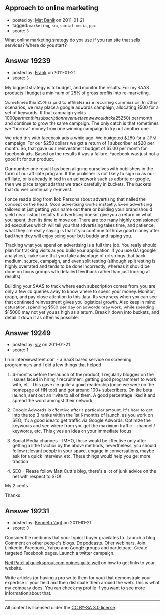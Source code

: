 ## Approach to online marketing

- posted by: [Mat Banik](https://stackexchange.com/users/-1/6605-mat-banik) on 2011-01-21
- tagged: `marketing`, `seo`, `social-media`, `ppc`
- score: 3

What online marketing strategy do you use if you run site that sells services? Where do you start?



## Answer 19239

- posted by: [Frank](https://stackexchange.com/users/-1/4858-frank) on 2011-01-21
- score: 3

My biggest strategy is to budget, and monitor the results.  For my SAAS products I budget a minimum of 25% of gross profits into re-marketing.

Sometimes this 25% is paid to affiliates as a recurring commission.  In other scenarios, we may place a google adwords campaign, allocating $500 for a set of keywords.  If that campaign yields $1000 per month in subscription revenue then we would take 25% ($250) per month and continue to grow the same campaign.  The only catch is that sometimes we "borrow" money from one winning campaign to try out another one.

We tried this with facebook ads a while ago.  We budgeted $250 for a CPM campaign.  For our $250 dollars we got a return of 1 subscriber at $20 per month.  So, that gave us a reinvestment budget of $5.00 per month for facebook ads.  Based on the results it was a failure. Facebook was just not a good fit for our product.

Our number one result has been aligning ourselves with publishers in the form of our affiliate program.  If the publisher is not likely to sign up as our affiliate, or is already in bed in an ad network such as adbrite or google, then we place target ads that we track carefully in buckets.  The buckets that do well continually re-invest.

I once read a blog from Bob Parsons about advertising that nailed the concept on the head.  Good advertising works instantly.  Even advertising tailored at just getting your name out there or building your brand should yield near instant results.  If advertising doesnt give you a return on what you spent, then its time to move on.  There are too many highly comissioned ad executives which will tell you that advertising takes time, and patience, what they are really saying is that if you continue to throw good money after bad then they will enjoy being your butt buddy and raping you.

Tracking what you spend on advertising is a full time job.  You really should plan for tracking visits as you build your application. If you use GA (google analytics), make sure that you take advantage of url strings that track medium, source, campaign, and even split testing (although split testing is highly overrated and tends to be done incorrectly, whereas it should be done on focus groups with detailed feedback rather than just looking at results).

Building your SAAS to track where each subscription comes from, you are only a few db queries away to know where to spend your money.  Monitor, graph, and pay close attention to this data.  Its very sexy when you can see that continued reinvestment gives you logistical growth.  Also keep in mind saturation, spending $500 per day on adwords may work, while spending $15000 may not yet you as high as a return.  Break it down into buckets, and detail it down it as often as possible.




## Answer 19249

- posted by: [viv](https://stackexchange.com/users/-1/2665-viv) on 2011-01-21
- score: 1

I run interviewstreet.com - a SaaS based service on screening programmers and I did a few things that helped

 1. 4-months before the launch of the product, I regularly blogged on the issues faced in hiring / recruitment, getting good programmers to work with, etc. This gave me quite a good readership (once we were on the homepage of HN too!) and got around 100+ subscribers. On the beta launch, sent out an invite to all of them. A good percentage liked it and spread the word amongst their network

2. Google Adwords is effective after a particular amount. It's hard to get into the top 3 ranks within the 1st 6 months of launch, as you work on SEO, it's a good idea to get traffic via Google Adwords. Optimize the keywords and see where from you get the maximum traffic - channel / keywords, etc. This gives an idea on your immediate focus

3. Social Media channels - IMHO, these would be effective only after getting a little traction by the above methods, nevertheless, you should follow relevant people in your space, engage in conversations, maybe ask for a quick interview, etc. These things would help you get more traction

4. SEO - Please follow Matt Cutt's blog, there's a lot of junk advice on the net with respect to SEO!

My 2 cents.

Thanks



## Answer 19231

- posted by: [Kenneth Vogt](https://stackexchange.com/users/-1/6736-kenneth-vogt) on 2011-01-21
- score: 0

<p>Consider the mediums that your typical buyer gravitates to. Launch a blog. Comment on other people's blogs. Do podcasts. Offer webinars. Join LinkedIn, Facebook, Yahoo and Google groups and participate. Create targeted Facebook pages. Launch a twitter campaign.</p>

<p><a href="http://www.quicksprout.com/2010/07/23/how-to-rank-on-page-1-of-google-without-buying-one-paid-link/" rel="nofollow">Neil Patel at quicksprout.com opines quite well</a> on how to get links to your website.</p>

<p>Write articles (or having a pro write them for you) that demonstrate your expertise in your field and then distribute them around the web. This is what my company does. You can check my profile if you want to see more information about that.</p>




---

All content is licensed under the [CC BY-SA 3.0 license](https://creativecommons.org/licenses/by-sa/3.0/).
